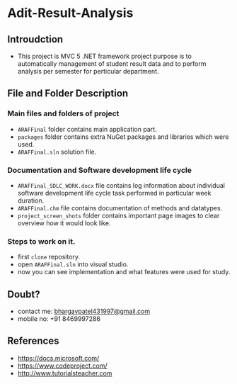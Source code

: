 # Adit-Result-Analysis
## Introudction
- This project is MVC 5 .NET framework project purpose is to automatically management of student result data and to perform analysis per semester for perticular department.

## File and Folder Description
### Main files and folders of project
- ```ARAFFinal``` folder contains main application part.
- ```packages``` folder contains extra NuGet packages and libraries which were used.
- ```ARAFFinal.sln``` solution file.

### Documentation and Software development life cycle
- ```ARAFFinal_SDLC_WORK.docx``` file contains log information about individual software development life cycle task performed in particular week duration.
- ```ARAFFinal.chm``` file contains documentation of methods and datatypes.
- ```project_screen_shots``` folder contains important page images to clear overview how it would look like.

### Steps to work on it.
- first ```clone``` repository.
- open ```ARAFFinal.sln``` into visual studio.
- now you can see implementation and what features were used for study.

## Doubt?
- contact me: bhargavpatel431997@gmail.com
- mobile  no: +91 8469997286

## References
- https://docs.microsoft.com/
- https://www.codeproject.com/
- http://www.tutorialsteacher.com
